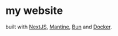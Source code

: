 # my website

built with [NextJS](https://nextjs.org), [Mantine](https://mantine.dev), [Bun](https://bun.sh)
and [Docker](https://docker.com).
